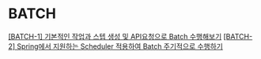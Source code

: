 # BATCH
[[BATCH-1] 기본적인 작업과 스텝 생성 및 API요청으로 Batch 수행해보기](https://github.com/solchan98/spring-playground/blob/main/springboot-batch/readme/readme%5B1%5D.md)
[[BATCH-2] Spring에서 지원하는 Scheduler 적용하여 Batch 주기적으로 수행하기](https://github.com/solchan98/spring-playground/blob/main/springboot-batch/readme/readme[2].md)

